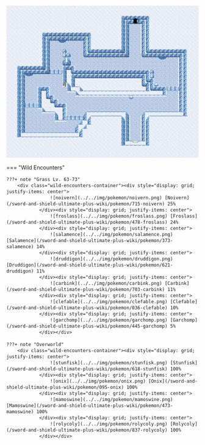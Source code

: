 <img src="../../img/routes/Scifub Chamber (Crown Tundra).png" alt="Scifub Chamber (Crown Tundra)"/>

=== "Wild Encounters"


	???+ note "Grass Lv. 63-73"
		<div class="wild-encounters-container"><div style="display: grid; justify-items: center">
                    ![noivern](../../img/pokemon/noivern.png) [Noivern](/sword-and-shield-ultimate-plus-wiki/pokemon/715-noivern) 25%
                </div><div style="display: grid; justify-items: center">
                    ![froslass](../../img/pokemon/froslass.png) [Froslass](/sword-and-shield-ultimate-plus-wiki/pokemon/478-froslass) 24%
                </div><div style="display: grid; justify-items: center">
                    ![salamence](../../img/pokemon/salamence.png) [Salamence](/sword-and-shield-ultimate-plus-wiki/pokemon/373-salamence) 14%
                </div><div style="display: grid; justify-items: center">
                    ![druddigon](../../img/pokemon/druddigon.png) [Druddigon](/sword-and-shield-ultimate-plus-wiki/pokemon/621-druddigon) 11%
                </div><div style="display: grid; justify-items: center">
                    ![carbink](../../img/pokemon/carbink.png) [Carbink](/sword-and-shield-ultimate-plus-wiki/pokemon/703-carbink) 11%
                </div><div style="display: grid; justify-items: center">
                    ![clefable](../../img/pokemon/clefable.png) [Clefable](/sword-and-shield-ultimate-plus-wiki/pokemon/036-clefable) 10%
                </div><div style="display: grid; justify-items: center">
                    ![garchomp](../../img/pokemon/garchomp.png) [Garchomp](/sword-and-shield-ultimate-plus-wiki/pokemon/445-garchomp) 5%
                </div></div>

	???+ note "Overworld"
		<div class="wild-encounters-container"><div style="display: grid; justify-items: center">
                    ![stunfisk](../../img/pokemon/stunfisk.png) [Stunfisk](/sword-and-shield-ultimate-plus-wiki/pokemon/618-stunfisk) 100%
                </div><div style="display: grid; justify-items: center">
                    ![onix](../../img/pokemon/onix.png) [Onix](/sword-and-shield-ultimate-plus-wiki/pokemon/095-onix) 100%
                </div><div style="display: grid; justify-items: center">
                    ![mamoswine](../../img/pokemon/mamoswine.png) [Mamoswine](/sword-and-shield-ultimate-plus-wiki/pokemon/473-mamoswine) 100%
                </div><div style="display: grid; justify-items: center">
                    ![rolycoly](../../img/pokemon/rolycoly.png) [Rolycoly](/sword-and-shield-ultimate-plus-wiki/pokemon/837-rolycoly) 100%
                </div></div>



